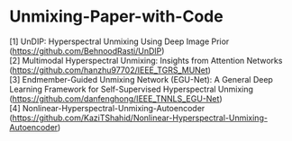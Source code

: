 # Unmixing-Paper-with-Code

[1] UnDIP: Hyperspectral Unmixing Using Deep Image Prior (https://github.com/BehnoodRasti/UnDIP)  
[2] Multimodal Hyperspectral Unmixing: Insights from Attention Networks (https://github.com/hanzhu97702/IEEE_TGRS_MUNet)  
[3] Endmember-Guided Unmixing Network (EGU-Net): A General Deep Learning Framework for Self-Supervised Hyperspectral Unmixing (https://github.com/danfenghong/IEEE_TNNLS_EGU-Net)  
[4] Nonlinear-Hyperspectral-Unmixing-Autoencoder (https://github.com/KaziTShahid/Nonlinear-Hyperspectral-Unmixing-Autoencoder)  
